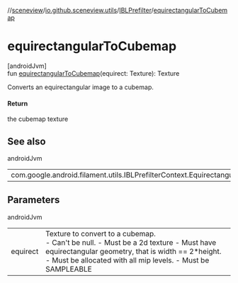 //[sceneview](../../../index.md)/[io.github.sceneview.utils](../index.md)/[IBLPrefilter](index.md)/[equirectangularToCubemap](equirectangular-to-cubemap.md)

# equirectangularToCubemap

[androidJvm]\
fun [equirectangularToCubemap](equirectangular-to-cubemap.md)(equirect: Texture): Texture

Converts an equirectangular image to a cubemap.

#### Return

the cubemap texture

## See also

androidJvm

| | |
|---|---|
| com.google.android.filament.utils.IBLPrefilterContext.EquirectangularToCubemap |  |

## Parameters

androidJvm

| | |
|---|---|
| equirect | Texture to convert to a cubemap.<br>-     Can't be null. -     Must be a 2d texture -     Must have equirectangular geometry, that is width == 2*height. -     Must be allocated with all mip levels. -     Must be SAMPLEABLE |

